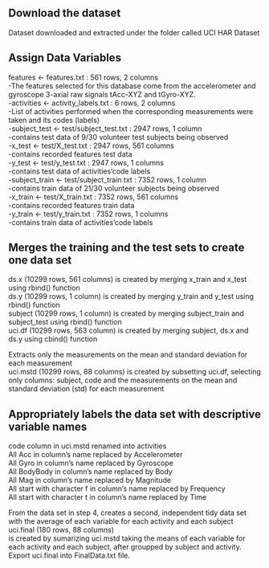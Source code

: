 
## Download the dataset
Dataset downloaded and extracted under the folder called UCI HAR Dataset


## Assign Data Variables
 features <- features.txt : 561 rows, 2 columns <br/>
  -The features selected for this database come from the accelerometer and gyroscope 3-axial raw signals tAcc-XYZ and tGyro-XYZ. <br/>
  -activities <- activity_labels.txt : 6 rows, 2 columns <br/>
  -List of activities performed when the corresponding measurements were taken and its codes (labels) <br/>
  -subject_test <- test/subject_test.txt : 2947 rows, 1 column <br/>
  -contains test data of 9/30 volunteer test subjects being observed <br/>
  -x_test <- test/X_test.txt : 2947 rows, 561 columns <br/>
  -contains recorded features test data <br/>
  -y_test <- test/y_test.txt : 2947 rows, 1 columns <br/>
  -contains test data of activities’code labels <br/>
  -subject_train <- test/subject_train.txt : 7352 rows, 1 column <br/>
  -contains train data of 21/30 volunteer subjects being observed <br/>
  -x_train <- test/X_train.txt : 7352 rows, 561 columns <br/> 
  -contains recorded features train data <br/> 
  -y_train <- test/y_train.txt : 7352 rows, 1 columns <br/>
  -contains train data of activities’code labels <br/>


## Merges the training and the test sets to create one data set
ds.x (10299 rows, 561 columns) is created by merging x_train and x_test using rbind() function <br/>
ds.y (10299 rows, 1 column) is created by merging y_train and y_test using rbind() function <br/>
subject (10299 rows, 1 column) is created by merging subject_train and subject_test using rbind() function <br/>
uci.df (10299 rows, 563 column) is created by merging subject, ds.x and ds.y using cbind() function <br/>

Extracts only the measurements on the mean and standard deviation for each measurement <br/>
uci.mstd (10299 rows, 88 columns) is created by subsetting uci.df, 
selecting only columns: subject, code and the measurements on the mean and standard deviation (std) for each measurement <br/>

## Appropriately labels the data set with descriptive variable names
code column in uci.mstd renamed into activities <br/>
All Acc in column’s name replaced by Accelerometer <br/>
All Gyro in column’s name replaced by Gyroscope <br/>
All BodyBody in column’s name replaced by Body <br/>
All Mag in column’s name replaced by Magnitude  <br/>
All start with character f in column’s name replaced by Frequency <br/>
All start with character t in column’s name replaced by Time <br/>

From the data set in step 4, creates a second, independent tidy data set with the average of each variable for each activity and each subject <br/>
uci.final (180 rows, 88 columns) <br/>
is created by sumarizing uci.mstd taking the means of each variable for each activity and each subject, after groupped by subject and activity.<br/>
Export uci.final into FinalData.txt file.<br/>


